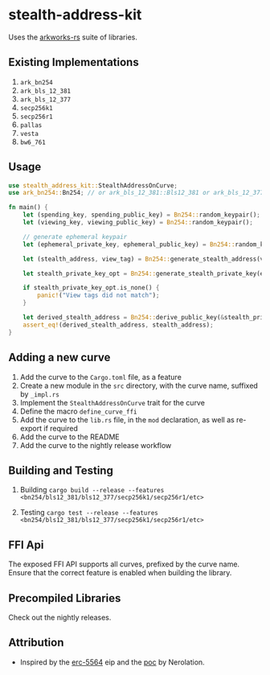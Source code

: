 # stealth-address-kit

Uses the [arkworks-rs](https://github.com/arkworks-rs/curves) suite of libraries.

## Existing Implementations

1. `ark_bn254`
2. `ark_bls_12_381`
3. `ark_bls_12_377`
4. `secp256k1`
5. `secp256r1`
6. `pallas`
7. `vesta`
8. `bw6_761`

## Usage

```rust
use stealth_address_kit::StealthAddressOnCurve;
use ark_bn254::Bn254; // or ark_bls_12_381::Bls12_381 or ark_bls_12_377::Bls12_377, stealth_address_kit::Secp256k1, stealth_address_kit::Secp256r1, etc

fn main() {
    let (spending_key, spending_public_key) = Bn254::random_keypair();
    let (viewing_key, viewing_public_key) = Bn254::random_keypair();

    // generate ephemeral keypair
    let (ephemeral_private_key, ephemeral_public_key) = Bn254::random_keypair();

    let (stealth_address, view_tag) = Bn254::generate_stealth_address(viewing_public_key, spending_public_key, ephemeral_private_key);

    let stealth_private_key_opt = Bn254::generate_stealth_private_key(ephemeral_public_key, viewing_key, spending_key, view_tag);

    if stealth_private_key_opt.is_none() {
        panic!("View tags did not match");
    }

    let derived_stealth_address = Bn254::derive_public_key(&stealth_private_key_opt.unwrap());
    assert_eq!(derived_stealth_address, stealth_address);
}
```

## Adding a new curve

1. Add the curve to the `Cargo.toml` file, as a feature
2. Create a new module in the `src` directory, with the curve name, suffixed by `_impl.rs`
3. Implement the `StealthAddressOnCurve` trait for the curve
4. Define the macro `define_curve_ffi`
5. Add the curve to the `lib.rs` file, in the `mod` declaration, as well as re-export if required
6. Add the curve to the README
7. Add the curve to the nightly release workflow

## Building and Testing

1. Building
   `cargo build --release --features <bn254/bls12_381/bls12_377/secp256k1/secp256r1/etc>`

2. Testing
   `cargo test --release --features <bn254/bls12_381/bls12_377/secp256k1/secp256r1/etc>`

## FFI Api

The exposed FFI API supports all curves, prefixed by the curve name. Ensure that the correct feature is enabled when building the library.

## Precompiled Libraries

Check out the nightly releases.

## Attribution

- Inspired by the [erc-5564](https://eips.ethereum.org/EIPS/eip-5564) eip and the [poc](https://github.com/nerolation/EIP-Stealth-Address-ERC/blob/main/minimal_poc.ipynb) by Nerolation.
